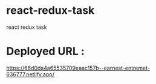 # react-redux-task
react redux task

# Deployed URL :
https://66d0da4a65535709eaac157b--earnest-entremet-636777.netlify.app/
